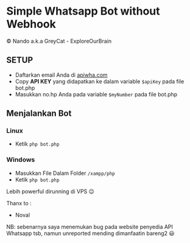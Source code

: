 # Simple Whatsapp Bot without Webhook
:copyright: Nando a.k.a GreyCat - ExploreOurBrain


## SETUP
- Daftarkan email Anda di [apiwha.com](apiwha.com)
- Copy **API KEY** yang didapatkan ke dalam variable `$apiKey` pada file bot.php
- Masukkan no.hp Anda pada variable `$myNumber` pada file bot.php

## Menjalankan Bot

### Linux 
- Ketik `php bot.php`

### Windows
- Masukkan File Dalam Folder `/xampp/php`
- Ketik `php bot.php`


Lebih powerful dirunning di VPS :wink:

Thanx to :
- Noval 

NB: sebenarnya saya menemukan bug pada website penyedia API Whatsapp tsb, namun unreported mending dimanfaatin bareng2 :smiley:

